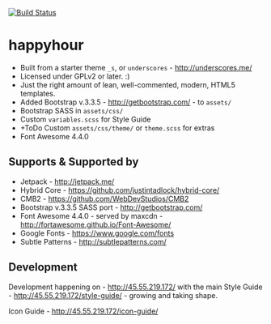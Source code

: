 [![Build Status](https://travis-ci.org/Automattic/_s.svg?branch=master)](https://travis-ci.org/Automattic/_s)

happyhour
===
* Built from a starter theme `_s`, or `underscores` - http://underscores.me/
* Licensed under GPLv2 or later. :)
* Just the right amount of lean, well-commented, modern, HTML5 templates.
* Added Bootstrap v.3.3.5 - http://getbootstrap.com/ - to `assets/`
* Bootstrap SASS in `assets/css/`
* Custom `variables.scss` for Style Guide
* +ToDo Custom `assets/css/theme/` or `theme.scss` for extras
* Font Awesome 4.4.0

Supports & Supported by
---------------
* Jetpack - http://jetpack.me/
* Hybrid Core - https://github.com/justintadlock/hybrid-core/
* CMB2 - https://github.com/WebDevStudios/CMB2
* Bootstrap v.3.3.5 SASS port - http://getbootstrap.com/
* Font Awesome 4.4.0 - served by maxcdn - http://fortawesome.github.io/Font-Awesome/
* Google Fonts - https://www.google.com/fonts
* Subtle Patterns - http://subtlepatterns.com/

Development
---------------
Development happening on - http://45.55.219.172/
with the main Style Guide - http://45.55.219.172/style-guide/ - growing and taking shape.

Icon Guide - http://45.55.219.172/icon-guide/

